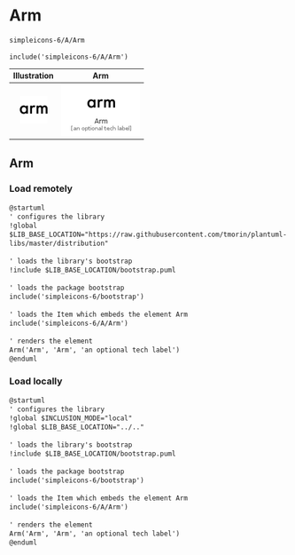 # Arm


```text
simpleicons-6/A/Arm
```

```text
include('simpleicons-6/A/Arm')
```



| Illustration | Arm |
| :---: | :---: |
| ![illustration for Illustration](../../simpleicons-6/A/Arm.png) | ![illustration for Arm](../../simpleicons-6/A/Arm.Local.png) |




## Arm

### Load remotely
```plantuml
@startuml
' configures the library
!global $LIB_BASE_LOCATION="https://raw.githubusercontent.com/tmorin/plantuml-libs/master/distribution"

' loads the library's bootstrap
!include $LIB_BASE_LOCATION/bootstrap.puml

' loads the package bootstrap
include('simpleicons-6/bootstrap')

' loads the Item which embeds the element Arm
include('simpleicons-6/A/Arm')

' renders the element
Arm('Arm', 'Arm', 'an optional tech label')
@enduml
```

### Load locally
```plantuml
@startuml
' configures the library
!global $INCLUSION_MODE="local"
!global $LIB_BASE_LOCATION="../.."

' loads the library's bootstrap
!include $LIB_BASE_LOCATION/bootstrap.puml

' loads the package bootstrap
include('simpleicons-6/bootstrap')

' loads the Item which embeds the element Arm
include('simpleicons-6/A/Arm')

' renders the element
Arm('Arm', 'Arm', 'an optional tech label')
@enduml
```

